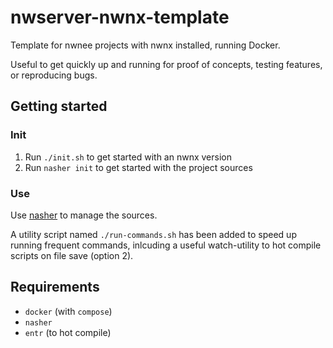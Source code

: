 # nwserver-nwnx-template

Template for nwnee projects with nwnx installed, running Docker.

Useful to get quickly up and running for proof of concepts, testing features, or reproducing bugs.

## Getting started

### Init

1. Run `./init.sh` to get started with an nwnx version
1. Run `nasher init` to get started with the project sources

### Use

Use [nasher](https://github.com/squattingmonk/nasher) to manage the sources.

A utility script named `./run-commands.sh` has been added to speed up running frequent commands, inlcuding a useful watch-utility to hot compile scripts on file save (option 2).

## Requirements

- `docker` (with `compose`)
- `nasher`
- `entr` (to hot compile)

